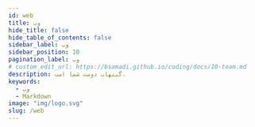 ```yaml
---
id: web
title: وب
hide_title: false
hide_table_of_contents: false
sidebar_label: وب
sidebar_position: 10
pagination_label: وب
# custom_edit_url: https://bsamadi.github.io/coding/docs/10-team.md
description: گیتهاب دوست شما است.
keywords:
  - وب
  - Markdown
image: "img/logo.svg"
slug: /web
---
```


